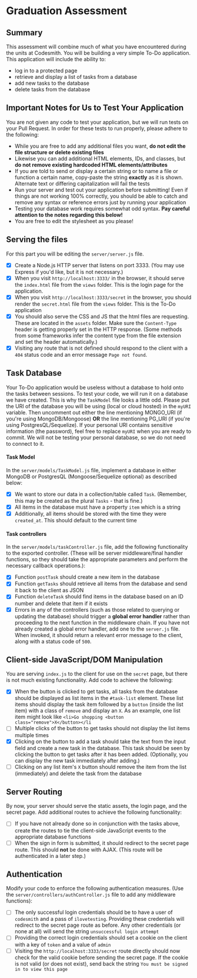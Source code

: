 # Graduation Assessment

## Summary

This assessment will combine much of what you have encountered during the units at Codesmith. You will be building a very simple To-Do application. This application will include the ability to:

- log in to a protected page
- retrieve and display a list of tasks from a database
- add new tasks to the database
- delete tasks from the database

## Important Notes for Us to Test Your Application

You are not given any code to test your application, but we will run tests on your Pull Request. In order for these tests to run properly, please adhere to the following:

- While you are free to add any additional files you want, **do not edit the file structure or delete existing files**
- Likewise you can add additional HTML elements, IDs, and classes, but **do not remove existing hardcoded HTML elements/attributes**
- If you are told to send or display a certain string or to name a file or function a certain name, copy-paste the string **exactly** as it is shown. Alternate text or differing capitalization will fail the tests
- Run your server and test out your application before submitting! Even if things are not working 100% correctly, you should be able to catch and remove any syntax or reference errors just by running your application
- Testing your database work requires somewhat odd syntax. **Pay careful attention to the notes regarding this below!**
- You are free to edit the stylesheet as you please!

## Serving the files

For this part you will be editing the `server/server.js` file.

- [x] Create a Node.js HTTP server that listens on port 3333. (You may use Express if you'd like, but it is not necessary.)
- [x] When you visit `http://localhost:3333/` in the browser, it should serve the `index.html` file from the `views` folder. This is the login page for the application.
- [x] When you visit `http://localhost:3333/secret` in the browser, you should render the `secret.html` file from the `views` folder. This is the To-Do application
- [x] You should also serve the CSS and JS that the html files are requesting. These are located in the `assets` folder. Make sure the `Content-Type` header is getting properly set in the HTTP response. (Some methods from some frameworks infer the content type from the file extension and set the header automatically.)
- [x] Visiting any route that is not defined should respond to the client with a `404` status code and an error message `Page not found`.

## Task Database

Your To-Do application would be useless without a database to hold onto the tasks between sessions. To test your code, we will run it on a database we have created. This is why the `TaskModel` file looks a little odd. Please put the URI of the database you will be using (local or cloud hosted) in the `myURI` variable. Then uncomment out either the line mentioning MONGO_URI (if you're using MongoDB/Mongoose) **OR** the line mentioning PG_URI (if you're using PostgresQL/Sequelize). If your personal URI contains sensitive information (the password), feel free to replace `myURI` when you are ready to commit. We will not be testing your personal database, so we do not need to connect to it.

#### Task Model

In the `server/models/TaskModel.js` file, implement a database in either MongoDB or PostgresQL (Mongoose/Sequelize optional) as described below:

- [x] We want to store our data in a collection/table called `Task`. (Remember, this may be created as the plural `Tasks` - that is fine.)
- [x] All items in the database must have a property `item` which is a string
- [x] Additionally, all items should be stored with the time they were `created_at`. This should default to the current time

#### Task controllers

In the `server/models/taskController.js` file, add the following functionality to the exported controller. (These will be server middleware/final handler functions, so they should take the appropriate parameters and perform the necessary callback operations.):

- [x] Function `postTask` should create a new item in the database
- [x] Function `getTasks` should retrieve all items from the database and send it back to the client as JSON
- [x] Function `deleteTask` should find items in the database based on an ID number and delete that item if it exists
- [x] Errors in any of the controllers (such as those related to querying or updating the database) should trigger a **global error handler** rather than proceeding to the next function in the middleware chain. If you have not already created a global error handler, add one to the `server.js` file. When invoked, it should return a relevant error message to the client, along with a status code of `500`.

## Client-side JavaScript/DOM Manipulation

You are serving `index.js` to the client for use on the `secret` page, but there is not much existing functionality. Add code to achieve the following:

- [x] When the button is clicked to get tasks, all tasks from the database should be displayed as list items in the `#task-list` element. These list items should display the task item followed by a `button` (inside the list item) with a class of `remove` and display an `X`. As an example, one list item might look like
      `<li>Go shopping <button class="remove">X</button></li`
- [ ] Multiple clicks of the button to get tasks should not display the list items multiple times
- [x] Clicking on the button to add a task should take the text from the input field and create a new task in the database. This task should be seen by clicking the button to get tasks after it has been added. (Optionally, you can display the new task immediately after adding.)
- [ ] Clicking on any list item's `X` button should remove the item from the list (immediately) and delete the task from the database

## Server Routing

By now, your server should serve the static assets, the login page, and the secret page. Add additional routes to achieve the following
functionality:

- [ ] If you have not already done so in conjunction with the tasks above, create the routes to tie the client-side JavaScript events to the appropriate database functions
- [ ] When the sign in form is submitted, it should redirect to the secret page route. This should **not** be done with AJAX. (This route will be authenticated in a later step.)

## Authentication

Modify your code to enforce the following authentication measures. (Use the `server/controllers/authController.js` file to add any middleware functions):

- [ ] The only successful login credentials should be to have a user of `codesmith` and a pass of `ilovetesting`. Providing these credentials will redirect to the secret page route as before. Any other credentials (or none at all) will send the string `unsuccessful login attempt`
- [ ] Providing the correct login credentials should set a cookie on the client with a key of `token` and a value of `admin`
- [ ] Visiting the `http://localhost:3333/secret` route directly should now check for the valid cookie before sending the secret page. If the cookie is not valid (or does not exist), send back the string `You must be signed in to view this page`
